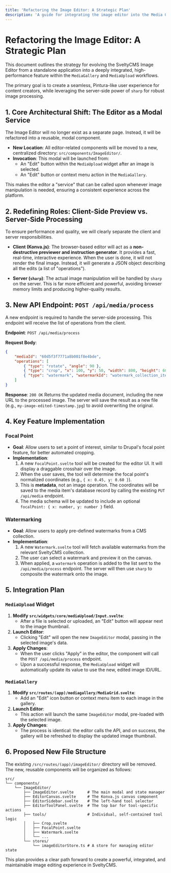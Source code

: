 ```yaml
---
title: 'Refactoring the Image Editor: A Strategic Plan'
description: 'A guide for integrating the image editor into the Media Gallery and MediaUpload widgets.'
---
```


# Refactoring the Image Editor: A Strategic Plan

This document outlines the strategy for evolving the SveltyCMS Image Editor from a standalone application into a deeply integrated, high-performance feature within the `MediaGallery` and `MediaUpload` workflows.

The primary goal is to create a seamless, Pintura-like user experience for content creators, while leveraging the server-side power of `sharp` for robust image processing.

## 1. Core Architectural Shift: The Editor as a Modal Service

The Image Editor will no longer exist as a separate page. Instead, it will be refactored into a reusable, modal component.

- **New Location**: All editor-related components will be moved to a new, centralized directory: `src/components/ImageEditor/`.
- **Invocation**: This modal will be launched from:
  - An "Edit" button within the `MediaUpload` widget after an image is selected.
  - An "Edit" button or context menu action in the `MediaGallery`.

This makes the editor a "service" that can be called upon whenever image manipulation is needed, ensuring a consistent experience across the platform.

## 2. Redefining Roles: Client-Side Preview vs. Server-Side Processing

To ensure performance and quality, we will clearly separate the client and server responsibilities.

- **Client (Konva.js)**: The browser-based editor will act as a **non-destructive previewer and instruction generator**. It provides a fast, real-time, interactive experience. When the user is done, it will not render the final image. Instead, it will generate a JSON object describing all the edits (a list of "operations").

- **Server (`sharp`)**: The actual image manipulation will be handled by `sharp` on the server. This is far more efficient and powerful, avoiding browser memory limits and producing higher-quality results.

## 3. New API Endpoint: `POST /api/media/process`

A new endpoint is required to handle the server-side processing. This endpoint will receive the list of operations from the client.

**Endpoint**: `POST /api/media/process`

**Request Body**:

```json
{
	"mediaId": "60d5f3f7771a8b001f8e4bde",
	"operations": [
		{ "type": "rotate", "angle": 90 },
		{ "type": "crop", "x": 100, "y": 50, "width": 800, "height": 600 },
		{ "type": "watermark", "watermarkId": "watermark_collection_item_xyz" }
	]
}
```

**Response**: `200 OK`
Returns the updated media document, including the new URL to the processed image. The server will save the result as a new file (e.g., `my-image-edited-timestamp.jpg`) to avoid overwriting the original.

## 4. Key Feature Implementation

### Focal Point

- **Goal**: Allow users to set a point of interest, similar to Drupal's focal point feature, for better automated cropping.
- **Implementation**:
  1.  A new `FocalPoint.svelte` tool will be created for the editor UI. It will display a draggable crosshair over the image.
  2.  When the user saves, the tool will determine the focal point's normalized coordinates (e.g., `{ x: 0.45, y: 0.60 }`).
  3.  This is **metadata**, not an image operation. The coordinates will be saved to the media item's database record by calling the existing `PUT /api/media` endpoint.
  4.  The media schema will be updated to include an optional `focalPoint: { x: number, y: number }` field.

### Watermarking

- **Goal**: Allow users to apply pre-defined watermarks from a CMS collection.
- **Implementation**:
  1.  A new `Watermark.svelte` tool will fetch available watermarks from the relevant SveltyCMS collection.
  2.  The user can select a watermark and preview it on the canvas.
  3.  When applied, a `watermark` operation is added to the list sent to the `/api/media/process` endpoint. The server will then use `sharp` to composite the watermark onto the image.

## 5. Integration Plan

### `MediaUpload` Widget

1.  **Modify `src/widgets/core/mediaUpload/Input.svelte`**:
    - After a file is selected or uploaded, an "Edit" button will appear next to the image thumbnail.
2.  **Launch Editor**:
    - Clicking "Edit" will open the new `ImageEditor` modal, passing in the selected image's data.
3.  **Apply Changes**:
    - When the user clicks "Apply" in the editor, the component will call the `POST /api/media/process` endpoint.
    - Upon a successful response, the `MediaUpload` widget will automatically update its value to use the new, edited image ID/URL.

### `MediaGallery`

1.  **Modify `src/routes/(app)/mediagallery/MediaGrid.svelte`**:
    - Add an "Edit" icon button or context menu item to each image in the gallery.
2.  **Launch Editor**:
    - This action will launch the same `ImageEditor` modal, pre-loaded with the selected image.
3.  **Apply Changes**:
    - The process is identical: the editor calls the API, and on success, the gallery will be refreshed to display the updated image thumbnail.

## 6. Proposed New File Structure

The existing `/src/routes/(app)/imageEditor/` directory will be removed. The new, reusable components will be organized as follows:

```
src/
└── components/
    └── ImageEditor/
        ├── ImageEditor.svelte      # The main modal and state manager
        ├── EditorCanvas.svelte     # The Konva.js canvas component
        ├── EditorSidebar.svelte    # The left-hand tool selector
        ├── EditorToolPanel.svelte  # The top bar for tool-specific actions
        ├── tools/                  # Individual, self-contained tool logic
        │   ├── Crop.svelte
        │   ├── FocalPoint.svelte
        │   ├── Watermark.svelte
        │   └── ...
        └── stores/
            └── imageEditorStore.ts # A store for managing editor state
```

This plan provides a clear path forward to create a powerful, integrated, and maintainable image editing experience in SveltyCMS.
